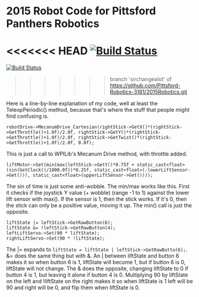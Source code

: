 2015 Robot Code for Pittsford Panthers Robotics
===============================================
<<<<<<< HEAD
[![Build Status](https://travis-ci.org/Pittsford-Robotics-3181/2015Robotics.svg?branch=feature/autonomous)](https://travis-ci.org/Pittsford-Robotics-3181/2015Robotics)
=======
[![Build Status](https://travis-ci.org/Pittsford-Robotics-3181/2015Robotics.svg?branch=feature/heightpresets)](https://travis-ci.org/Pittsford-Robotics-3181/2015Robotics)
>>>>>>> branch 'sirchangealot' of https://github.com/Pittsford-Robotics-3181/2015Robotics.git

Here is a line-by-line explanation of my code, well at least the TeleopPeriodic() method, because that's where the stuff that people might find confusing is.
```
robotDrive->MecanumDrive_Cartesian(rightStick->GetX()*(rightStick->GetThrottle()+1.0f)/2.0f, rightStick->GetY()*(rightStick->GetThrottle()+1.0f)/2.0f, rightStick->GetTwist()*(rightStick->GetThrottle()+1.0f)/2.0f, 0.0f);
```
This is just a call to WPILib's Mecanum Drive method, with throttle added.
```
liftMotor->Set(min(max(leftStick->GetY()*0.75f + static_cast<float>(sin(GetClock()/1000.0f))*0.25f, static_cast<float>(-lowerLiftSensor->Get())), static_cast<float>(upperLiftSensor->Get())));
```
The sin of time is just some anti-wobble. The min/max works like this. First it checks if the joystick Y value (+ wobble) (range -1 to 1) against the lower lift sensor with max(). If the sensor is 1, then the stick works. If it's 0, then the stick can only be a positive value, moving it up. The min() call is just the opposite.
```
liftState |= leftStick->GetRawButton(6);
liftState &= !leftStick->GetRawButton(4);
leftLiftServo->Set(90 * liftState);
rightLiftServo->Set(90 * !liftState);
```
The |= expands to `liftState = liftState | leftStick->GetRawButto(6);`. &= does the same thing but with &. An | between liftState and button 6 makes it so when button 6 is 1, liftState will become 1, but if button 6 is 0, liftState will not change. The & does the opposite, changing liftState to 0 if button 4 is 1, but leaving it alone if button 4 is 0. Multiplying 90 by liftState on the left and !liftState on the right makes it so when liftState is 1 left will be 90 and right will be 0, and flip them when liftState is 0.
